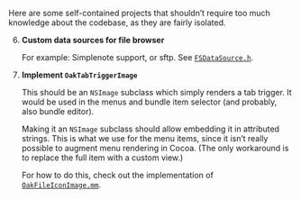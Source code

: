 Here are some self-contained projects that shouldn’t require too much knowledge about the codebase, as they are fairly isolated.

6.	**Custom data sources for file browser**
		
	For example: Simplenote support, or sftp. See [`FSDataSource.h`][].

12. **Implement `OakTabTriggerImage`**
	
	This should be an `NSImage` subclass which simply renders a tab trigger. It would be used in the menus and bundle item selector (and probably, also bundle editor). 
	
	Making it an `NSImage` subclass should allow embedding it in attributed strings. This is what we use for the menu items, since it isn’t really possible to augment menu rendering in Cocoa. (The only workaround is to replace the full item with a custom view.) 
	
	For how to do this, check out the implementation of [`OakFileIconImage.mm`][].

[`FSDataSource.h`]:   https://github.com/textmate/textmate/blob/master/Frameworks/OakFileBrowser/src/io/FSDataSource.h
[`OakPasteboardSelector.mm`]: https://github.com/textmate/textmate/blob/master/Frameworks/OakAppKit/src/OakPasteboardSelector.mm
[`OakFileIconImage.mm`]: https://github.com/textmate/textmate/blob/master/Frameworks/OakAppKit/src/OakFileIconImage.mm
